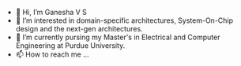 - 👋 Hi, I’m Ganesha V S
- 👀 I’m interested in domain-specific architectures, System-On-Chip design and the next-gen architectures.
- 🌱 I’m currently pursing my Master's in Electrical and Computer Engineering at Purdue University.
- 📫 How to reach me ...

<!---
ganeshasivaguru/ganeshasivaguru is a ✨ special ✨ repository because its `README.md` (this file) appears on your GitHub profile.
You can click the Preview link to take a look at your changes.
--->
